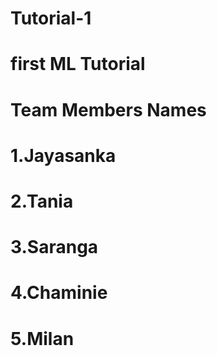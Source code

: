 # Tutorial-1
# first ML Tutorial
# Team Members Names
# 1.Jayasanka
# 2.Tania
# 3.Saranga
# 4.Chaminie
# 5.Milan
